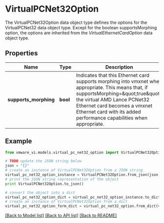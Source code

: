 # VirtualPCNet32Option

The VirtualPCNet32Option data object type defines the options for the VirtualPCNet32 data object type.  Except for the boolean supportsMorphing option, the options are inherited from the *VirtualEthernetCardOption* data object type. 

## Properties
Name | Type | Description | Notes
------------ | ------------- | ------------- | -------------
**supports_morphing** | **bool** | Indicates that this Ethernet card supports morphing into vmxnet when appropriate.  This means that, if supportsMorphing&#x3D;\&quot;true\&quot;, the virtual AMD Lance PCNet32 Ethernet card becomes a vmxnet Ethernet card with its added performance capabilities when appropriate.  | 

## Example

```python
from vmware_vi.models.virtual_pc_net32_option import VirtualPCNet32Option

# TODO update the JSON string below
json = "{}"
# create an instance of VirtualPCNet32Option from a JSON string
virtual_pc_net32_option_instance = VirtualPCNet32Option.from_json(json)
# print the JSON string representation of the object
print VirtualPCNet32Option.to_json()

# convert the object into a dict
virtual_pc_net32_option_dict = virtual_pc_net32_option_instance.to_dict()
# create an instance of VirtualPCNet32Option from a dict
virtual_pc_net32_option_form_dict = virtual_pc_net32_option.from_dict(virtual_pc_net32_option_dict)
```
[[Back to Model list]](../README.md#documentation-for-models) [[Back to API list]](../README.md#documentation-for-api-endpoints) [[Back to README]](../README.md)


